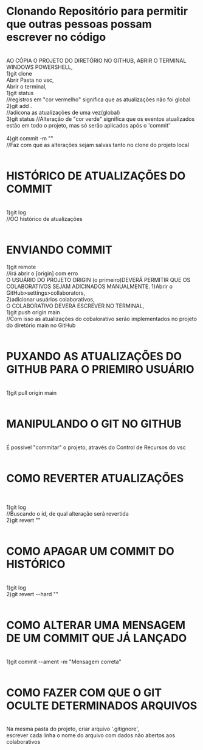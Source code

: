 <h2>
<h1>Clonando Repositório para permitir que outras pessoas possam escrever no código</h1>
<br>
AO CÓPIA O PROJETO DO DIRETÓRIO NO GITHUB,
ABRIR O TERMINAL WINDOWS POWERSHELL,
<br>
1)git clone <!--url-colar-->
<br>
Abrir Pasta no vsc,
<br>
Abrir o terminal,
<br>
1)git status <br>
//registros em "cor vermelho" significa que as atualizações não foi global
<br>
2)git add . <br>
//adicona as atualizações de uma vez(global)
<br>
3)git status
//Alteração de "cor verde" significa que os eventos atualizados estão em todo o projeto, mas só serão aplicados após o 'commit'
<br>
<br>
4)git commit -m "<!--mensagem de atualização do usuário-->" <br>
//Faz com que as alterações sejam salvas tanto no clone do projeto local
<br>
<br>
<h1>HISTÓRICO DE ATUALIZAÇÕES DO COMMIT
</h2>
<br>
1)git log<br>
//OO histórico de atualizações
<br>
<br>
<h1>ENVIANDO COMMIT</h1>
1)git remote <br>
//irá abrir o [origin] com erro
<br>
O USUÁRIO DO PROJETO ORIGIN (o primeiro)DEVERÁ PERMITIR QUE OS COLABORATIVOS SEJAM ADICINADOS MANUALMENTE.
1)Abrir o GitHub>settings>collaborators,<br>
2)adicionar usuários colaborativos,
<br>
O COLABORATIVO DEVERÁ ESCREVER NO TERMINAL,<br>
1)git push origin main <br>
//Com isso as atualizações do cobalorativo serão implementados no projeto do diretório main no GitHub
<br>
<br>
<h1>PUXANDO AS ATUALIZAÇÕES DO GITHUB PARA O PRIEMIRO USUÁRIO</h1>
<br>
1)git pull origin main
<br>
<br>
<h1>MANIPULANDO O GIT NO GITHUB</h1>
<br>
É possivel "commitar" o projeto, através do Control de Recursos do vsc
<br>
<br>
<h1>COMO REVERTER ATUALIZAÇÕES</h1>
<br>

 1)git log<br>
 //Buscando o id, de qual alteração será revertida
 <br>
 2)git revert "<!--id-colar-->"
 <br>
 <br>
 <h1>COMO APAGAR UM COMMIT DO HISTÓRICO</h1>
 <br>
 1)git log
 <br>
 2)git revert --hard "<!--id-colar-(do commit anterior-->"
 <br>
 <br>
 <h1>COMO ALTERAR UMA MENSAGEM DE UM COMMIT QUE JÁ LANÇADO</h1>
 <br>
 1)git commit --ament -m "Mensagem correta"
<br>
<br>
<h1>COMO FAZER COM QUE O GIT OCULTE DETERMINADOS ARQUIVOS</h1>
<br>
Na mesma pasta do projeto, criar arquivo '.gitignore',<br>
escrever cada linha o nome do arquivo com dados não abertos aos colaborativos
<br>







</h2>